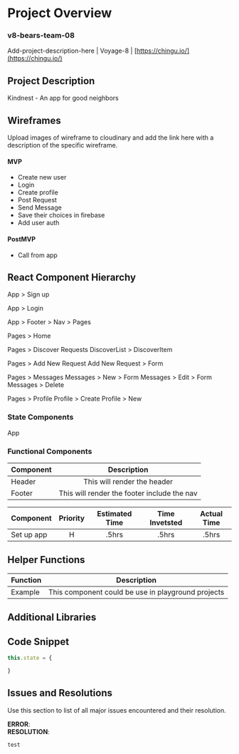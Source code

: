 # Project Overview
### v8-bears-team-08

Add-project-description-here | Voyage-8 | [https://chingu.io/](https://chingu.io/)

## Project Description

Kindnest - An app for good neighbors 

## Wireframes

Upload images of wireframe to cloudinary and add the link here with a description of the specific wireframe.
  

#### MVP 
- Create new user 
- Login 
- Create profile
- Post Request
- Send Message
- Save their choices in firebase
- Add user auth

#### PostMVP 
- Call from app

## React Component Hierarchy

App > Sign up

App > Login 

App > Footer > Nav > Pages

Pages > Home

Pages > Discover Requests
DiscoverList > DiscoverItem

Pages > Add New Request
Add New Request > Form

Pages > Messages
Messages > New > Form
Messages > Edit > Form
Messages > Delete

Pages > Profile
Profile > Create
Profile > New


### State Components

App

### Functional Components


| Component | Description | 
| --- | :---: |  
| Header | This will render the header  | 
| Footer | This will render the footer include the nav | 


| Component | Priority | Estimated Time | Time Invetsted | Actual Time |
| --- | :---: |  :---: | :---: | :---: |
| Set up app | H | .5hrs| .5hrs | .5hrs |


## Helper Functions

| Function | Description | 
| --- | :---: |  
| Example | This component could be use in playground projects | 

## Additional Libraries
 
## Code Snippet

```javascript
this.state = {

}
```

## Issues and Resolutions
 Use this section to list of all major issues encountered and their resolution.

**ERROR**:                           
**RESOLUTION**: 

```javascript
test
  ```



